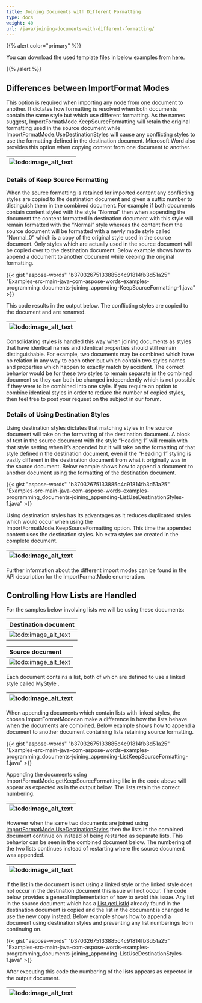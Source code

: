 ```yaml
---
title: Joining Documents with Different Formatting
type: docs
weight: 40
url: /java/joining-documents-with-different-formatting/
---
```


{{% alert color="primary" %}} 

You can download the used template files in below examples from [here](https://github.com/aspose-words/Aspose.Words-for-Java/tree/master/Examples/src/main/resources/com/aspose/words/examples/programming_documents/joining_appending).

{{% /alert %}} 

## Differences between ImportFormat Modes

This option is required when importing any node from one document to another. It dictates how formatting is resolved when both documents contain the same style but which use different formatting. As the names suggest, ImportFormatMode.KeepSourceFormatting will retain the original formatting used in the source document while ImportFormatMode.UseDestinationStyles will cause any conflicting styles to use the formatting defined in the destination document. Microsoft Word also provides this option when copying content from one document to another.

|![todo:image_alt_text](http://i.imgur.com/HcG4L06.png)|
| :- |

### Details of Keep Source Formatting

When the source formatting is retained for imported content any conflicting styles are copied to the destination document and given a suffix number to distinguish them in the combined document. For example if both documents contain content styled with the style “Normal” then when appending the document the content formatted in destination document with this style will remain formatted with the “Normal” style whereas the content from the source document will be formatted with a newly made style called “Normal_0” which is a copy of the original style used in the source document. Only styles which are actually used in the source document will be copied over to the destination document. Below example shows how to append a document to another document while keeping the original formatting.

{{< gist "aspose-words" "b37032675133885c4c91814fb3d51a25" "Examples-src-main-java-com-aspose-words-examples-programming_documents-joining_appending-KeepSourceFormatting-1.java" >}}

This code results in the output below. The conflicting styles are copied to the document and are renamed.

|![todo:image_alt_text](http://i.imgur.com/mbHsISc.png)|
| :- |
Consolidating styles is handled this way when joining documents as styles that have identical names and identical properties should still remain distinguishable. For example, two documents may be combined which have no relation in any way to each other but which contain two styles names and properties which happen to exactly match by accident. The correct behavior would be for these two styles to remain separate in the combined document so they can both be changed independently which is not possible if they were to be combined into one style. If you require an option to combine identical styles in order to reduce the number of copied styles, then feel free to post your request on the subject in our forum.

### Details of Using Destination Styles

Using destination styles dictates that matching styles in the source document will take on the formatting of the destination document. A block of text in the source document with the style “Heading 1” will remain with that style setting when it’s appended but it will take on the formatting of that style defined n the destination document, even if the “Heading 1” styling is vastly different in the destination document from what it originally was in the source document. Below example shows how to append a document to another document using the formatting of the destination document.

{{< gist "aspose-words" "b37032675133885c4c91814fb3d51a25" "Examples-src-main-java-com-aspose-words-examples-programming_documents-joining_appending-ListUseDestinationStyles-1.java" >}}

Using destination styles has its advantages as it reduces duplicated styles which would occur when using the ImportFormatMode.KeepSourceFormatting option. This time the appended content uses the destination styles. No extra styles are created in the complete document.

|![todo:image_alt_text](http://i.imgur.com/mbHsISc.png)|
| :- |
Further information about the different import modes can be found in the API description for the ImportFormatMode enumeration.

## Controlling How Lists are Handled

For the samples below involving lists we will be using these documents:

|Destination document|
| :- |
|![todo:image_alt_text](http://i.imgur.com/ri3kLxB.png)|


|Source document|
| :- |
|![todo:image_alt_text](http://i.imgur.com/DmbitfD.png)|
Each document contains a list, both of which are defined to use a linked style called MyStyle .

|![todo:image_alt_text](http://i.imgur.com/PcdqdAe.png)|
| :- |
When appending documents which contain lists with linked styles, the chosen ImportFormatModecan make a difference in how the lists behave when the documents are combined. Below example shows how to append a document to another document containing lists retaining source formatting.

{{< gist "aspose-words" "b37032675133885c4c91814fb3d51a25" "Examples-src-main-java-com-aspose-words-examples-programming_documents-joining_appending-ListKeepSourceFormatting-1.java" >}}

Appending the documents using ImportFormatMode.getKeepSourceFormatting like in the code above will appear as expected as in the output below. The lists retain the correct numbering.

|![todo:image_alt_text](http://i.imgur.com/4eyb6xD.png)|
| :- |
However when the same two documents are joined using [ImportFormatMode.UseDestinationStyles](http://www.aspose.com/api/java/words/com.aspose.words/constants/ImportFormatMode) then the lists in the combined document continue on instead of being restarted as separate lists. This behavior can be seen in the combined document below. The numbering of the two lists continues instead of restarting where the source document was appended.

|![todo:image_alt_text](http://i.imgur.com/4eyb6xD.png)|
| :- |
If the list in the document is not using a linked style or the linked style does not occur in the destination document this issue will not occur. The code below provides a general implementation of how to avoid this issue. Any list in the source document which has a [List.getListId](http://www.aspose.com/api/java/words/com.aspose.words/classes/list/methods/getListId\(\)/) already found in the destination document is copied and the list in the document is changed to use the new copy instead. Below example shows how to append a document using destination styles and preventing any list numberings from continuing on.

{{< gist "aspose-words" "b37032675133885c4c91814fb3d51a25" "Examples-src-main-java-com-aspose-words-examples-programming_documents-joining_appending-ListUseDestinationStyles-1.java" >}}

After executing this code the numbering of the lists appears as expected in the output document.

|![todo:image_alt_text](http://i.imgur.com/4eyb6xD.png)|
| :- |


